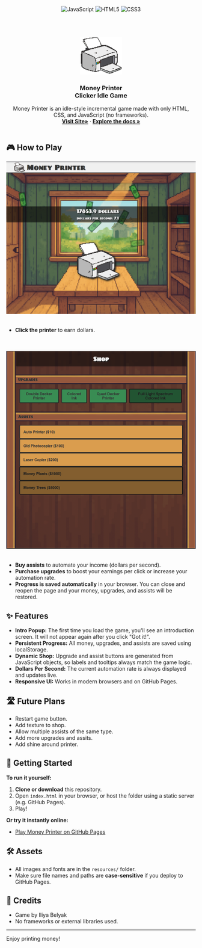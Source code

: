 <div align="center">

  ![JavaScript](https://img.shields.io/badge/JavaScript-F7DF1E?style=for-the-badge&logo=javascript&logoColor=000)
  ![HTML5](https://img.shields.io/badge/HTML5-E34F26?style=for-the-badge&logo=html5&logoColor=fff)
  ![CSS3](https://img.shields.io/badge/CSS3-1572B6?style=for-the-badge&logo=css3&logoColor=fff)

</div>

<br />
<br />

<br />
<div align="center">
  <a href="https://github.com/i">
    <img src="readmeAssets/printer.png" alt="Logo" width="auto" height="100">
  </a>

<h3 align="center">Money Printer<br>Clicker Idle Game</h3>

  <p align="center">
    Money Printer is an idle-style incremental game made with only HTML, CSS, and JavaScript (no frameworks).
    <br />
    <a href="https://iliyabel.github.io/Money-Printer/"><strong>Visit Site»</strong></a>
    &middot;
    <a href="https://github.com/Iliyabel/Money-Printer"><strong>Explore the docs »</strong></a>
    <br />
    <br />
  </p>
</div>

## 🎮 How to Play

<img src="readmeAssets/demo1.png" alt="Demo of pressing the printer image." >
<br />
<br />

- **Click the printer** to earn dollars.
<br />
<br />

<img src="readmeAssets/demo2.png" alt="Demo of pressing the printer image." >
<br />
<br />

- **Buy assists** to automate your income (dollars per second).
- **Purchase upgrades** to boost your earnings per click or increase your automation rate.
- **Progress is saved automatically** in your browser. You can close and reopen the page and your money, upgrades, and assists will be restored.

## ✨ Features

- **Intro Popup:** The first time you load the game, you'll see an introduction screen. It will not appear again after you click "Got it!".
- **Persistent Progress:** All money, upgrades, and assists are saved using localStorage.
- **Dynamic Shop:** Upgrade and assist buttons are generated from JavaScript objects, so labels and tooltips always match the game logic.
- **Dollars Per Second:** The current automation rate is always displayed and updates live.
- **Responsive UI:** Works in modern browsers and on GitHub Pages.

## 🛣️ Future Plans

- Restart game button.
- Add texture to shop.
- Allow multiple assists of the same type.
- Add more upgrades and assits.
- Add shine around printer.

## 📌 Getting Started

**To run it yourself:**

1. **Clone or download** this repository.
2. Open `index.html` in your browser, or host the folder using a static server (e.g. GitHub Pages).
3. Play!

**Or try it instantly online:**

- [Play Money Printer on GitHub Pages](https://iliyabel.github.io/Money-Printer/)

## 🛠️ Assets

- All images and fonts are in the `resources/` folder.
- Make sure file names and paths are **case-sensitive** if you deploy to GitHub Pages.

## 👥 Credits

- Game by Iliya Belyak
- No frameworks or external libraries used.

---

Enjoy printing money!